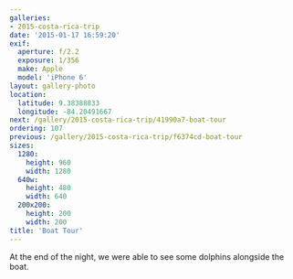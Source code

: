```yaml
---
galleries:
- 2015-costa-rica-trip
date: '2015-01-17 16:59:20'
exif:
  aperture: f/2.2
  exposure: 1/356
  make: Apple
  model: 'iPhone 6'
layout: gallery-photo
location:
  latitude: 9.38388833
  longitude: -84.20491667
next: /gallery/2015-costa-rica-trip/41990a7-boat-tour
ordering: 107
previous: /gallery/2015-costa-rica-trip/f6374cd-boat-tour
sizes:
  1280:
    height: 960
    width: 1280
  640w:
    height: 480
    width: 640
  200x200:
    height: 200
    width: 200
title: 'Boat Tour'
---
```


At the end of the night, we were able to see some dolphins alongside the boat.
